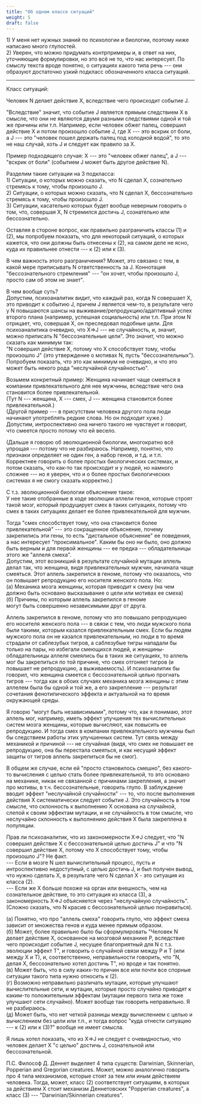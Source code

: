 ```yaml
---
title: "Об одном классе ситуаций"
weight: 5
draft: false
---
```


1\) У меня нет нужных знаний по психологии и биологии, поэтому ниже написано много глупостей. 
<br style="line-height:0.5em;">
2\) Уверен, что можно придумать контрпримеры и, в ответ на них, уточняющие формулировки, но это всё не то, что нас интересует. По смыслу текста вроде понятно, о ситуациях какого типа речь --- они образуют достаточно узкий подкласс обозначенного класса ситуаций. 

---

Класс ситуаций: 

Человек N делает действие Х, вследствие чего происходит событие J. 

"Вследствие" значит, что событие J является прямым следствием Х в смысле, что они не являются двумя разными следствиями одной и той же причины или т.п. 
Например, если человек обжег палец, совершил действие Х и потом произошло событие J, где Х --- это вскрик от боли, а J --- это "человек пошел держать палец под холодной водой", то это не наш случай, хоть J и следует как правило за Х. 

Пример подходящего случая: Х --- это "человек обжег палец", а J --- "вскрик от боли" (событием J может быть другое действие N). 

Разделим такие ситуации на 3 подкласса: 
<br style="line-height:0.5em;">
1\) Ситуации, о которых можно сказать, что N сделал Х, сознательно стремясь к тому, чтобы произошло J. 
<br style="line-height:0.5em;">
2\) Ситуации, о которых можно сказать, что N сделал Х, бессознательно стремясь к тому, чтобы произошло J. 
<br style="line-height:0.5em;">
3\) Ситуации, касательно которых будет вообще неверным говорить о том, что, совершая Х, N стремился достичь J, сознательно или бессознательно. 

Оставляя в стороне вопрос, как правильно разграничить классы (1) и (2), мы попробуем показать, что для некоторый ситуаций, о которых кажется, что они должны быть отнесены к (2), на самом деле не ясно, куда их правильнее отнести --- к (2) или к (3). 

В чем важность этого разграничения? Может, это связано с тем, в какой мере приписывать N ответственность за J. Коннотация "бессознательного стремления" --- "он хочет, чтобы произошло J, просто сам об этом не знает". 

В чем вообще суть? 
<br style="line-height:0.5em;">
Допустим, психоаналитик видит, что каждый раз, когда N совершает Х, это приводит к событию J, причем J является чем-то, в результате чего у N повышаются шансы на выживание/репродукцию/адаптивный успех второго плана (например, успешная социальность) или т.п. При этом N отрицает, что, совершая Х, он преследовал подобные цели. Для психоаналитика очевидно, что X=>J --- не случайность, и, значит, можно приписать N "бессознательные цели". Это значит, что можно сказать как минимум так: 
<br style="line-height:0.5em;">
"N совершил действие X, потому что X способствует тому, чтобы произошло J" (это утверждение о мотивах N, пусть "бессознательных"). 
<br style="line-height:0.5em;">
Попробуем показать, что это как минимум не очевидно, и что это может быть некого рода "неслучайной случайностью". 

Возьмем конкретный пример: 
Женщина начинает чаще смеяться в компании привлекательного для нее мужчины, вследствие чего она становится более привлекательной. 
<br style="line-height:0.5em;">
(Тут N --- женщина, X --- смех, J --- женщина становится более привлекательной.) 
<br style="line-height:0.5em;">
(Другой пример --- в присутствии человека другого пола люди начинают употреблять редкие слова. Но он подходит хуже.)
<br style="line-height:0.5em;">
Допустим, интроспективно она ничего такого не чувствует и говорит, что смеется просто потому что ей весело. 

(Дальше я говорю об эволюционной биологии, многократно всё упрощая --- потому что не разбираюсь. Например, понятно, что признаки определяет не один ген, а набор генов, и т.д. и т.п. 
<br style="line-height:0.5em;">
Корректнее говорить о более простых биологических системах, и потом сказать, что как-то так происходит и у людей, но намного сложнее --- но я уверен, что и о более простых биологических системах я не смогу сказать корректно.)

С т.з. эволюционной биологии объяснение такое: 
<br style="line-height:0.5em;">
У нее такие отобранные в ходе эволюции аллели генов, которые строят такой мозг, который продуцирует смех в таких ситуациях, потому что смех в таких ситуациях делает ее более привлекательной для мужчин. 

Тогда "смех способствует тому, что она становится более привлекательной" --- это сокращенное объяснение, почему закрепились эти гены, то есть "дистальное объяснение" ее поведения, а нас интересует "проксимальное". Каким бы оно ни было, оно должно быть верным и для первой женщины --- ее предка --- обладательницы этого же "аллеля смеха". 
<br style="line-height:0.5em;">
Допустим, этот возникший в результате случайной мутации аллель делал так, что женщина, видя привлекательных мужчин, начинала чаще смеяться. Этот аллель закрепился в геноме, потому что оказалось, что он повышает репродукцию его носителя женского пола. Но: 
<br style="line-height:0.5em;">
(а) Механика мозга женщины, которая приводит к смеху (на чем должно быть основано высказывание о цели или мотивах ее смеха)
<br style="line-height:0.5em;">
(б) Причины, по которым аллель закрепился в геноме 
<br style="line-height:0.5em;">
могут быть совершенно независимыми друг от друга. 

Аллель закрепился в геноме, потому что это повышало репродукцию его носителя женского пола --- в связи с тем, что люди мужского пола были такими, которым казался привлекательным смех. Если бы людям мужского пола он не казался привлекательным, но люди в то время страдали от саблезубых тигров, а саблезубые тигры нападали бы только на пары, но избегали смеющихся людей, и женщины-обладательницы аллеля смеялись бы в таких же ситуациях, то аллель мог бы закрепиться по той причине, что смех отгоняет тигров (и повышает не репродукцию, а выживаемость). И психоаналитик бы говорил, что женщина смеется с бессознательной целью прогнать тигров --- тогда как в обоих случаях механика мозга женщины с этим аллелем была бы одной и той же, а его закрепление --- результат сочетания фенотипического эффекта и актуальной на то время окружающей среды. 

Я говорю "могут быть независимыми", потому что, как я понимаю, этот аллель мог, например, иметь эффект улучшения тех вычислительных систем мозга женщины, которые вычисляют, как повысить ее репродукцию. И тогда смех в компании привлекательного мужчины был бы следствием работы этих улучшенных систем. Тут связь между механикой и причиной --- не случайная (видя, что смех не повышает ее репродукцию, она бы перестала смеяться, и как несущий эффект защиты от тигров аллель закрепиться бы не смог). 

В общем же случае, если ей "просто становилось смешно", без какого-то вычисления с целью стать более привлекательной, то это основано на механике, никак не связанной с причинами закрепления, а значит про мотивы, в т.ч. бессознательные, говорить глупо. В заблуждение вводит эффект "неслучайной случайности" --- то, что после выполнения действия X систематически следует событие J. Это случайность в том смысле, что склонность к выполнению Х основана на случайной, слепой к своим эффектам мутации, и не случайность в том смысле, что неслучайно склонность к выполнению действия Х была закреплена в популяции. 

Прав ли психоаналитик, что из закономерности X=>J следует, что "N совершил действие X с бессознательной целью достичь J" и что "N совершил действие X, потому что X способствует тому, чтобы произошло J"? Не факт. 
<br style="line-height:0.5em;">
--- Если в мозге N шел вычислительный процесс, пусть и интроспективно недоступный, с целью достичь J, и был получен вывод, что нужно сделать X, в результате чего N сделал X - это ситуация из класса (2). 
<br style="line-height:0.5em;">
--- Если же X больше похоже на орган или внешность, чем на сознательное действие, то это ситуация из класса (3), а закономерность X=>J объясняется через "неслучайную случайность". 
<br style="line-height:0.5em;">
(Сложно сказать, что N красив с бессознательной целью понравиться). 

(а) Понятно, что про "аллель смеха" говорить глупо, что эффект смеха зависит от множества генов и куда менее прямым образом. 
<br style="line-height:0.5em;">
(б) Может, более правильно было бы сформулировать "Человек N делает действие Х, основанное на мозговой механике P, вследствие чего происходит событие J, несущее благоприятный для N с т.з. эволюции эффект T", и говорить о случайной связи между P и Т (или между X и Т), и, соответственно, неправильности говорить, что "N, делая Х, бессознательно хотел достичь T", но вроде и так понятно. 
<br style="line-height:0.5em;">
(в) Может быть, что в силу каких-то причин все или почти все спорные ситуации такого типа нужно относить к (2). 
<br style="line-height:0.5em;">
(г) Возможно неправильно различать мутации, которые улучшают вычислительные сети, и мутации, которые просто случайно приводят к каким-то положительным эффектам (мутации первого типа же тоже улучшают сети случайно). Может вообще так говорить неправильно. Я не разбираюсь. 
<br style="line-height:0.5em;">
(д) Может быть, что нет четкой разницы между вычислением с целью и вычислением без цели или т.п., и тогда вопрос "куда отнести ситуацию --- к (2) или к (3)?" вообще не имеет смысла.

Я лишь хотел показать, что из X=>J не следует с очевидностью, что человек делает X "с целью" достичь J, сознательной или бессознательной. 

П.С. Философ Д. Деннет выделяет 4 типа существ: Darwinian, Skinnerian, Popperian and Gregorian creatures. Может, можно аналогично говорить про 4 типа механизмов, которые стоят за тем или иным действием человека. Тогда, может, класс (2) соответствует ситуациям, в которых за действием X стоит механизм Деннетовских "Popperian creatures", а класс (3) --- "Darwinian/Skinnerian creatures". 
